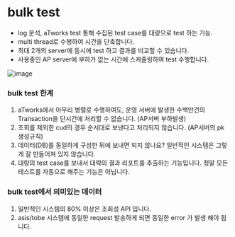 # bulk test
- log 분석, aTworks test 통해 수집된 test case를 대량으로 test 하는 기능.
- multi thread로 수행하여 시간을 단축합니다. 
- 최대 2개의 server에 동시에 test 하고 결과를 비교할 수 있습니다.
- 사용중인 AP server에 부하가 없는 시간에 스케줄링하여 test 수행합니다.


![image](https://user-images.githubusercontent.com/85854794/221136037-7fe85406-8977-429b-9e02-87f5ab2d9138.png)


### bulk test 한계
1. aTworks에서 아무리 병렬로 수행하여도, 운영 서버에 발생한 수백만건의 Transaction을 단시간에 처리할 수 없습니다. (AP서버 부하발생)
2. 조회를 제외한 cud의 경우 순서대로 보낸다고 처리되지 않습니다. (AP서버의 pk 생성규칙)
3. 데이터(DB)를 동일하게 구성한 뒤에 보내면 되지 않나요? 일반적인 시스템은 그렇게 잘 만들어져 있지 않습니다. 
4. 대량의 test case를 보내서 대략의 결과 리포트를 추출하는 기능입니다. 정말 모든 테스트를 자동으로 해주는 기능은 아닙니다. 

### bulk test에서 의미있는 데이터 
1. 일반적인 시스템의 80% 이상은 조회성 API 입니다. 
2. asis/tobe 시스템에 동일한 request 발송하게 되면 동일한 error 가 발생 해야 됩니다. 

